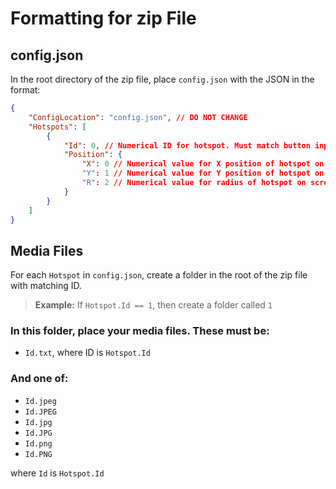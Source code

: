 # Formatting for zip File
## config.json
In the root directory of the zip file, place `config.json` with the JSON in the format:
```json
{
    "ConfigLocation": "config.json", // DO NOT CHANGE
    "Hotspots": [
        {
            "Id": 0, // Numerical ID for hotspot. Must match button inputs 1,2,3,4
            "Position": {
                "X": 0 // Numerical value for X position of hotspot on screen. Can be non-integer.
                "Y": 1 // Numerical value for Y position of hotspot on screen. Can be non-integer.
                "R": 2 // Numerical value for radius of hotspot on screen. Can be non-integer.
            }
        }
    ]
}
```
## Media Files
For each `Hotspot` in `config.json`, create a folder in the root of the zip file with matching ID.
> **Example:**
> If `Hotspot.Id == 1`, then create a folder called `1`

### In this folder, place your media files. These must be:
- `Id.txt`, where ID is `Hotspot.Id`

### And one of:
- `Id.jpeg`
- `Id.JPEG`
- `Id.jpg`
- `Id.JPG`
- `Id.png`
- `Id.PNG`

where `Id` is `Hotspot.Id`
